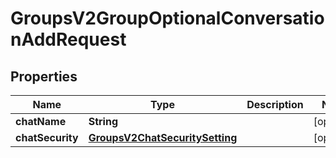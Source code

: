 
# GroupsV2GroupOptionalConversationAddRequest

## Properties
Name | Type | Description | Notes
------------ | ------------- | ------------- | -------------
**chatName** | **String** |  |  [optional]
**chatSecurity** | [**GroupsV2ChatSecuritySetting**](GroupsV2ChatSecuritySetting.md) |  |  [optional]




